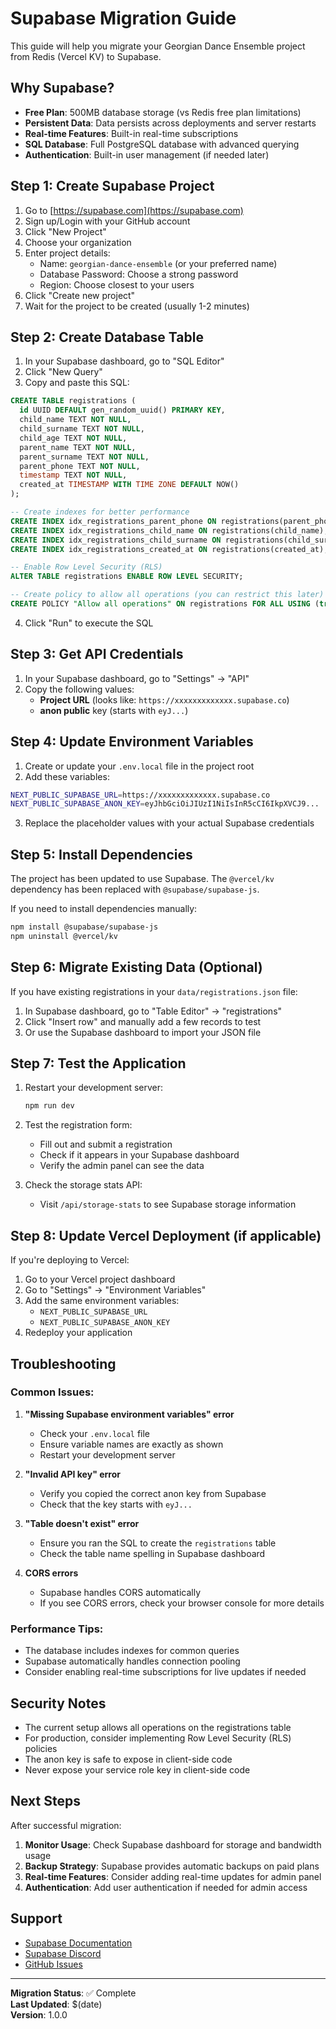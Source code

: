 # Supabase Migration Guide

This guide will help you migrate your Georgian Dance Ensemble project from Redis (Vercel KV) to Supabase.

## Why Supabase?

- **Free Plan**: 500MB database storage (vs Redis free plan limitations)
- **Persistent Data**: Data persists across deployments and server restarts
- **Real-time Features**: Built-in real-time subscriptions
- **SQL Database**: Full PostgreSQL database with advanced querying
- **Authentication**: Built-in user management (if needed later)

## Step 1: Create Supabase Project

1. Go to [https://supabase.com](https://supabase.com)
2. Sign up/Login with your GitHub account
3. Click "New Project"
4. Choose your organization
5. Enter project details:
   - Name: `georgian-dance-ensemble` (or your preferred name)
   - Database Password: Choose a strong password
   - Region: Choose closest to your users
6. Click "Create new project"
7. Wait for the project to be created (usually 1-2 minutes)

## Step 2: Create Database Table

1. In your Supabase dashboard, go to "SQL Editor"
2. Click "New Query"
3. Copy and paste this SQL:

```sql
CREATE TABLE registrations (
  id UUID DEFAULT gen_random_uuid() PRIMARY KEY,
  child_name TEXT NOT NULL,
  child_surname TEXT NOT NULL,
  child_age TEXT NOT NULL,
  parent_name TEXT NOT NULL,
  parent_surname TEXT NOT NULL,
  parent_phone TEXT NOT NULL,
  timestamp TEXT NOT NULL,
  created_at TIMESTAMP WITH TIME ZONE DEFAULT NOW()
);

-- Create indexes for better performance
CREATE INDEX idx_registrations_parent_phone ON registrations(parent_phone);
CREATE INDEX idx_registrations_child_name ON registrations(child_name);
CREATE INDEX idx_registrations_child_surname ON registrations(child_surname);
CREATE INDEX idx_registrations_created_at ON registrations(created_at);

-- Enable Row Level Security (RLS)
ALTER TABLE registrations ENABLE ROW LEVEL SECURITY;

-- Create policy to allow all operations (you can restrict this later)
CREATE POLICY "Allow all operations" ON registrations FOR ALL USING (true);
```

4. Click "Run" to execute the SQL

## Step 3: Get API Credentials

1. In your Supabase dashboard, go to "Settings" → "API"
2. Copy the following values:
   - **Project URL** (looks like: `https://xxxxxxxxxxxxx.supabase.co`)
   - **anon public** key (starts with `eyJ...`)

## Step 4: Update Environment Variables

1. Create or update your `.env.local` file in the project root
2. Add these variables:

```bash
NEXT_PUBLIC_SUPABASE_URL=https://xxxxxxxxxxxxx.supabase.co
NEXT_PUBLIC_SUPABASE_ANON_KEY=eyJhbGciOiJIUzI1NiIsInR5cCI6IkpXVCJ9...
```

3. Replace the placeholder values with your actual Supabase credentials

## Step 5: Install Dependencies

The project has been updated to use Supabase. The `@vercel/kv` dependency has been replaced with `@supabase/supabase-js`.

If you need to install dependencies manually:

```bash
npm install @supabase/supabase-js
npm uninstall @vercel/kv
```

## Step 6: Migrate Existing Data (Optional)

If you have existing registrations in your `data/registrations.json` file:

1. In Supabase dashboard, go to "Table Editor" → "registrations"
2. Click "Insert row" and manually add a few records to test
3. Or use the Supabase dashboard to import your JSON file

## Step 7: Test the Application

1. Restart your development server:
   ```bash
   npm run dev
   ```

2. Test the registration form:
   - Fill out and submit a registration
   - Check if it appears in your Supabase dashboard
   - Verify the admin panel can see the data

3. Check the storage stats API:
   - Visit `/api/storage-stats` to see Supabase storage information

## Step 8: Update Vercel Deployment (if applicable)

If you're deploying to Vercel:

1. Go to your Vercel project dashboard
2. Go to "Settings" → "Environment Variables"
3. Add the same environment variables:
   - `NEXT_PUBLIC_SUPABASE_URL`
   - `NEXT_PUBLIC_SUPABASE_ANON_KEY`
4. Redeploy your application

## Troubleshooting

### Common Issues:

1. **"Missing Supabase environment variables" error**
   - Check your `.env.local` file
   - Ensure variable names are exactly as shown
   - Restart your development server

2. **"Invalid API key" error**
   - Verify you copied the correct anon key from Supabase
   - Check that the key starts with `eyJ...`

3. **"Table doesn't exist" error**
   - Ensure you ran the SQL to create the `registrations` table
   - Check the table name spelling in Supabase dashboard

4. **CORS errors**
   - Supabase handles CORS automatically
   - If you see CORS errors, check your browser console for more details

### Performance Tips:

- The database includes indexes for common queries
- Supabase automatically handles connection pooling
- Consider enabling real-time subscriptions for live updates if needed

## Security Notes

- The current setup allows all operations on the registrations table
- For production, consider implementing Row Level Security (RLS) policies
- The anon key is safe to expose in client-side code
- Never expose your service role key in client-side code

## Next Steps

After successful migration:

1. **Monitor Usage**: Check Supabase dashboard for storage and bandwidth usage
2. **Backup Strategy**: Supabase provides automatic backups on paid plans
3. **Real-time Features**: Consider adding real-time updates for admin panel
4. **Authentication**: Add user authentication if needed for admin access

## Support

- [Supabase Documentation](https://supabase.com/docs)
- [Supabase Discord](https://discord.supabase.com)
- [GitHub Issues](https://github.com/supabase/supabase/issues)

---

**Migration Status**: ✅ Complete  
**Last Updated**: $(date)  
**Version**: 1.0.0
